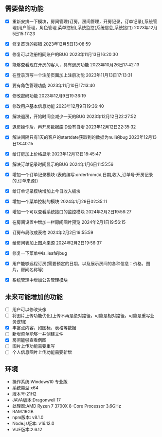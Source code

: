 ##	需要做的功能

- [x] 重新安排一下模块，房间管理(订房，房间管理，开房记录，订单记录),系统管理(用户管理，角色管理,菜单控制),系统监控(系统信息,系统接口)  2023年12月5日15:17:23

- [x] 修复首页的报错 2023年12月5日13:08:59

- [x] 修复可以注册相同账户的BUG  2023年11月13日16:20:30

- [x] 能够查看现在开房的客人，具有退房功能  2023年10月26日17:42:13

- [x] 在登录页写一个注册页面加上注册功能  2023年11月13日17:13:31

- [x] 要有角色管理功能  2023年11月10日17:13:40

- [x] 修改密码功能  2023年12月9日19:36:19

- [x] 修改用户基本信息功能   2023年12月9日19:36:40

- [x] 解决退房，开始时间会减少一天的BUG  2023年12月12日22:27:52

- [x] 退房操作后，再开房数据库ID没有自增  2023年12月12日22:35:32

- [x] 解决间隔只有1天的客户的startdate获取到的数据为null的bug 2023年12月13日18:40:15

- [x] 给订房加上价格显示 2023年12月13日18:45:47

- [x] 解决订单记录时间显示的BUG  2024年1月6日11:55:56

- [x] 增加一个订单记录模块 (表的编写:orderfrom(id,日期,收入,订单号·开房记录的,订单来源))

- [x] 给订单记录模块增加上今日收入板块

- [x] 增加一个菜单控制的模块 2024年1月29日02:35:11

- [x] 增加一个可以查看系统接口的监控模块 2024年2月2日19:56:27

- [x] 在房间设置中增加一栏房间图片预览 2024年2月1日19:56:15

- [x] 订房布局改成表格 2024年2月2日19:55:59

- [x] 给房间表加上图片来源 2024年2月2日19:56:37

- [x] 修复一下菜单中is_leaf的bug

- [x] 用户能够远程订房(需要预定的日期，以及展示房间的各种信息：价格，图片，房间名称等)

- [x] 系统管理中增加公告管理模块

  

##	未来可能增加的功能

- [ ] 用户可以修改头像
- [ ] 将图片上传功能优化(上传不再是绝对路径，可能是相对路径，可能是重写业务逻辑)
- [x] 丰富点内容，如图标，表格等数据 
- [ ] 新增菜单能够一并创建文件
- [x] 房间能够查看例图
- [ ] 图片上传功能需要重写
- [ ] 个人信息图片上传功能需要新增

##	环境

- 操作系统:Windows10 专业版
- 系统类型:x64
- 版本号:21H2
- JAVA版本:Dragonwell 17
- 处理器:AMD Ryzen 7 3700X 8-Core Processor 3.6GHz
- RAM:16GB
- npm版本: v8.1.0
- Node.js版本: v16.12.0
- VUE版本:2.6.12

